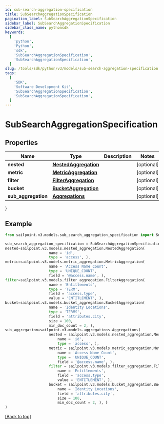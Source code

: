 ```yaml
---
id: sub-search-aggregation-specification
title: SubSearchAggregationSpecification
pagination_label: SubSearchAggregationSpecification
sidebar_label: SubSearchAggregationSpecification
sidebar_class_name: pythonsdk
keywords:
  [
    'python',
    'Python',
    'sdk',
    'SubSearchAggregationSpecification',
    'SubSearchAggregationSpecification',
  ]
slug: /tools/sdk/python/v3/models/sub-search-aggregation-specification
tags:
  [
    'SDK',
    'Software Development Kit',
    'SubSearchAggregationSpecification',
    'SubSearchAggregationSpecification',
  ]
---
```


# SubSearchAggregationSpecification

## Properties

| Name | Type | Description | Notes |
| --- | --- | --- | --- |
| **nested** | [**NestedAggregation**](nested-aggregation) |  | [optional] |
| **metric** | [**MetricAggregation**](metric-aggregation) |  | [optional] |
| **filter** | [**FilterAggregation**](filter-aggregation) |  | [optional] |
| **bucket** | [**BucketAggregation**](bucket-aggregation) |  | [optional] |
| **sub_aggregation** | [**Aggregations**](aggregations) |  | [optional] |

}

## Example

```python
from sailpoint.v3.models.sub_search_aggregation_specification import SubSearchAggregationSpecification

sub_search_aggregation_specification = SubSearchAggregationSpecification(
nested=sailpoint.v3.models.nested_aggregation.NestedAggregation(
                    name = 'id',
                    type = 'access', ),
metric=sailpoint.v3.models.metric_aggregation.MetricAggregation(
                    name = 'Access Name Count',
                    type = 'UNIQUE_COUNT',
                    field = '@access.name', ),
filter=sailpoint.v3.models.filter_aggregation.FilterAggregation(
                    name = 'Entitlements',
                    type = 'TERM',
                    field = 'access.type',
                    value = 'ENTITLEMENT', ),
bucket=sailpoint.v3.models.bucket_aggregation.BucketAggregation(
                    name = 'Identity Locations',
                    type = 'TERMS',
                    field = 'attributes.city',
                    size = 100,
                    min_doc_count = 2, ),
sub_aggregation=sailpoint.v3.models.aggregations.Aggregations(
                    nested = sailpoint.v3.models.nested_aggregation.NestedAggregation(
                        name = 'id',
                        type = 'access', ),
                    metric = sailpoint.v3.models.metric_aggregation.MetricAggregation(
                        name = 'Access Name Count',
                        type = 'UNIQUE_COUNT',
                        field = '@access.name', ),
                    filter = sailpoint.v3.models.filter_aggregation.FilterAggregation(
                        name = 'Entitlements',
                        field = 'access.type',
                        value = 'ENTITLEMENT', ),
                    bucket = sailpoint.v3.models.bucket_aggregation.BucketAggregation(
                        name = 'Identity Locations',
                        field = 'attributes.city',
                        size = 100,
                        min_doc_count = 2, ), )
)

```

[[Back to top]](#)
